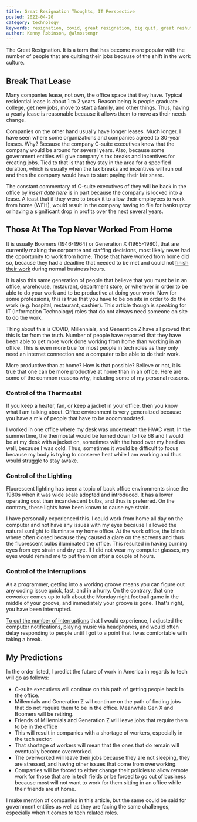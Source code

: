```yaml
---
title: Great Resignation Thoughts, IT Perspective
posted: 2022-04-20
category: technology
keywords: resignation, covid, great resignation, big quit, great reshuffle
author: Kenny Robinson, @almostengr
---
```


The Great Resignation. It is a term that has become more popular with the number of people 
that are quitting their jobs because of the shift in the work culture.

## Break That Lease

Many companies lease, not own, the office space that they have. Typical residential 
lease is about 1 to 2 years. Reason being is people graduate college, get new jobs, move to start 
a family, and other things. Thus, having a yearly lease is reasonable because it allows them to 
move as their needs change. 

Companies on the other hand usually have longer leases. Much longer. I have seen where some organizations
and companies agreed to 30-year leases. Why? Because the company C-suite executives knew that the company 
would be around for several years. Also, because some government entities will give company's 
tax breaks and incentives for creating jobs. Tied to that is that they stay in the area for a specified 
duration, which is usually when the tax breaks and incentives will run out and then the company would have
to start paying their fair share. 

The constant commentary of C-suite executives of they will be back in the office by *insert date here* is 
in part because the company is locked into a lease. A least that if they were to break it to allow their 
employees to work from home (WFH), would result in the company having to file for bankruptcy or having 
a significant drop in profits over the next several years. 

## Those At The Top Never Worked From Home

It is usually Boomers (1946-1964) or Generation X (1965-1980),
that are currently making the corporate and staffing decisions, most likely 
never had the opportunity to work from home. Those that have worked from home did so, 
because they had a deadline that needed to be met and could not 
[finish their work](/technology/2020.01.10-7-lessons-from-production-support#work-your-hours-and-leave)
during normal business hours. 

It is also this same generation of people that believe that you must be in an office,
warehouse, restaurant, department store, or wherever in order to be able to do your work 
and to be productive at doing your work. Now for some professions, this is true that you have to be 
on site in order to do the work (e.g. hospital, restaurant, cashier). 
This article though is speaking for IT (Information Technology)
roles that do not always need someone on site to do the work.

Thing about this is COVID, Millennials, and Generation Z have all proved that this is 
far from the truth. Number of people have reported that they have been able to get more 
work done working from home than working in an office. This is even more true for 
most people in tech roles as they only need an internet connection and a computer 
to be able to do their work.

More productive than at home? How is that possible? Believe or not, it is true that one 
can be more productive at home than in an office. Here are some of the common reasons why, 
including some of my personal reasons.

### Control of the Thermostat

If you keep a heater, fan, or keep a jacket in your office, then you know what I am talking about. 
Office environment is very generalized because you have a mix of people that have to be accommodated. 

I worked in one office where my desk was underneath the HVAC vent. In the summertime, the 
thermostat would be turned down to like 68 and I would be at my desk with a jacket on, 
sometimes with the hood over my head as well, because I was cold. 
Thus, sometimes it would be difficult to focus because my body is trying to conserve heat
while I am working and thus would struggle to stay awake. 

### Control of the Lighting

Fluorescent lighting has been a topic of back office environments 
since the 1980s when it was wide scale adopted and introduced. It has a lower operating cost 
than incandescent bulbs, and thus is preferred. On the contrary, these lights have been 
known to cause eye strain. 

I have personally experienced this. I could work from home all day on the computer and not have 
any issues with my eyes because I allowed the natural sunlight to illuminate my home office. At the 
work office, the blinds where often closed because they caused a glare on the screens and thus 
the fluorescent bulbs illuminated the office. This resulted in having burning eyes from eye 
strain and dry eye. If I did not wear my computer glasses, my eyes would remind me to put them 
on after a couple of hours. 

### Control of the Interruptions

As a programmer, getting into a working groove means you can figure out any coding issue quick, fast,
and in a hurry. On the contrary, that one coworker comes up to talk about the Monday night football 
game in the middle of your groove, and immediately your groove is gone. That's right, you have been 
interrupted. 

[To cut the number of interruptions](/technology/2020.01.10-7-lessons-from-production-support/#visual-distractions)
that I would experience, I adjusted the computer 
notifications, playing music via headphones, and would often delay responding to people until I 
got to a point that I was comfortable with taking a break.

## My Predictions

In the order listed, I predict the future of work in America in regards to tech will go as follows:

* C-suite executives will continue on this path of getting people back in the office. 
* Millennials and Generation Z will continue on the path of finding jobs that do not require them to be in the office. Meanwhile Gen X and Boomers will be retiring.
* Friends of Millennials and Generation Z will leave jobs that require them to be in the office
* This will result in companies with a shortage of workers, especially in the tech sector.
* That shortage of workers will mean that the ones that do remain will eventually become overworked. 
* The overworked will leave their jobs because they are not sleeping, they are stressed, and having other issues that come from overworking.
* Companies will be forced to either change their policies to allow remote work
for those that are in tech fields or be forced to go out of business because most will not
want to work for them sitting in an office while their friends are at home.

I make mention of companies in this article, but the same could be said for government entities as well 
as they are facing the same challenges, especially when it comes to tech related roles.

